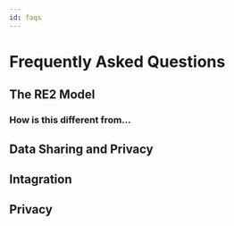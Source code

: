 ```yaml
---
id: faqs
---
```


# Frequently Asked Questions

## The RE2 Model

### How is this different from...


## Data Sharing and Privacy

## Intagration

## Privacy